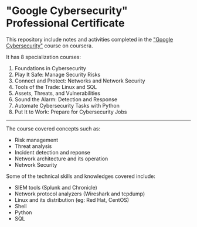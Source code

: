 # "Google Cybersecurity" Professional Certificate

This repository include notes and activities completed in the ["Google Cybersecurity"](https://grow.google/certificates/cybersecurity/#?modal_active=none) course on coursera.

It has 8 specialization courses:
1. Foundations in Cybersecurity
2. Play It Safe: Manage Security Risks
3. Connect and Protect: Networks and Network Security
4. Tools of the Trade: Linux and SQL
5. Assets, Threats, and Vulnerabilities
6. Sound the Alarm: Detection and Response
7. Automate Cybersecurity Tasks with Python
8. Put It to Work: Prepare for Cybersecurity Jobs
------------------------------------------------------------------------------------

The course covered concepts such as:
* Risk management
* Threat analysis
* Incident detection and reponse
* Network architecture and its operation
* Network Security

Some of the technical skills and knowledges covered include:
* SIEM tools (Splunk and Chronicle)
* Network protocol analyzers (Wireshark and tcpdump)
* Linux and its distribution (eg: Red Hat, CentOS)
* Shell
* Python
* SQL
   
